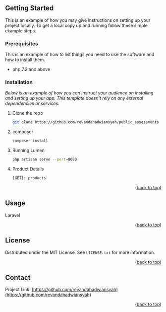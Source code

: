 
<!-- GETTING STARTED -->
## Getting Started

This is an example of how you may give instructions on setting up your project locally.
To get a local copy up and running follow these simple example steps.

### Prerequisites

This is an example of how to list things you need to use the software and how to install them.
* php 7.2 and above

### Installation

_Below is an example of how you can instruct your audience on installing and setting up your app. This template doesn't rely on any external dependencies or services._

1. Clone the repo
   ```sh
   git clone https://github.com/revandahadwiansyah/public_assessments
   ```
3. composer
   ```sh
   composer install
   ```
4. Running Lumen
   ```sh
   php artisan serve --port=8080
   ```
   
5. Product Details
   ```sh
   [GET]: products
   ``` 
<p align="right">(<a href="#top">back to top</a>)</p>



<!-- USAGE EXAMPLES -->
## Usage

Laravel

<p align="right">(<a href="#top">back to top</a>)</p>

<!-- LICENSE -->
## License

Distributed under the MIT License. See `LICENSE.txt` for more information.

<p align="right">(<a href="#top">back to top</a>)</p>



<!-- CONTACT -->
## Contact
Project Link: [https://github.com/revandahadwiansyah](https://github.com/revandahadwiansyah)

<p align="right">(<a href="#top">back to top</a>)</p>
